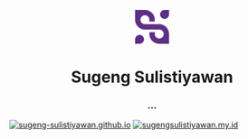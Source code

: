 <p align="center">
  <a href="https://sugengsulistiyawan.my.id/">
    <img alt="Sugeng Sulistiyawan" src="static/logo.png" width="60">
  </a>
</p>

<h1 align="center">
  Sugeng Sulistiyawan
</h1>

<h3 align="center">
  ...
</h3>

[![sugeng-sulistiyawan.github.io](https://img.shields.io/website?down_message=Offline&label=sugeng-sulistiyawan.github.io&up_message=Online&url=https%3A%2F%2Fsugeng-sulistiyawan.github.io)](https://sugeng-sulistiyawan.github.io)
[![sugengsulistiyawan.my.id](https://img.shields.io/website?down_message=Offline&label=sugengsulistiyawan.my.id&up_message=Online&url=https%3A%2F%2Fwww.sugengsulistiyawan.my.id)](https://www.sugengsulistiyawan.my.id)
